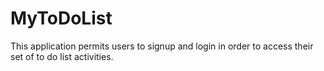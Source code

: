 # MyToDoList
This application permits users to signup and login in order to access their set of to do list activities. 
